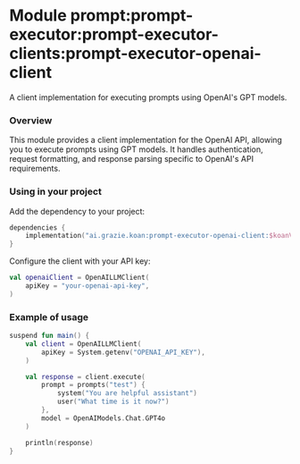 # Module prompt:prompt-executor:prompt-executor-clients:prompt-executor-openai-client

A client implementation for executing prompts using OpenAI's GPT models.

### Overview

This module provides a client implementation for the OpenAI API, allowing you to execute prompts using GPT models. It handles authentication, request formatting, and response parsing specific to OpenAI's API requirements.

### Using in your project

Add the dependency to your project:

```kotlin
dependencies {
    implementation("ai.grazie.koan:prompt-executor-openai-client:$koanVersion")
}
```

Configure the client with your API key:

```kotlin
val openaiClient = OpenAILLMClient(
    apiKey = "your-openai-api-key",
)
```

### Example of usage

```kotlin
suspend fun main() {
    val client = OpenAILLMClient(
        apiKey = System.getenv("OPENAI_API_KEY"),
    )

    val response = client.execute(
        prompt = prompts("test") {
            system("You are helpful assistant")
            user("What time is it now?")
        },
        model = OpenAIModels.Chat.GPT4o
    )

    println(response)
}
```
